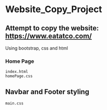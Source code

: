 # Website_Copy_Project

## Attempt to copy the website: https://www.eatatco.com/
Using bootstrap, css and html

### Home Page
    index.html
    homePage.css

## Navbar and Footer styling
    main.css
